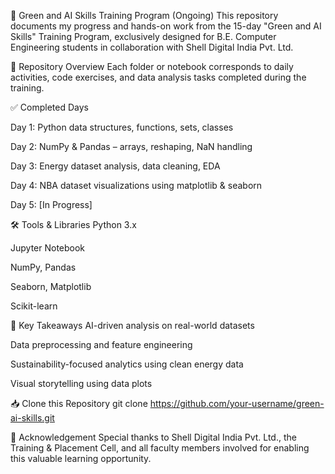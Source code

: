 🌱 Green and AI Skills Training Program (Ongoing)
This repository documents my progress and hands-on work from the 15-day "Green and AI Skills" Training Program, exclusively designed for B.E. Computer Engineering students in collaboration with Shell Digital India Pvt. Ltd.

📘 Repository Overview
Each folder or notebook corresponds to daily activities, code exercises, and data analysis tasks completed during the training.

✅ Completed Days

Day 1: Python data structures, functions, sets, classes

Day 2: NumPy & Pandas – arrays, reshaping, NaN handling

Day 3: Energy dataset analysis, data cleaning, EDA

Day 4: NBA dataset visualizations using matplotlib & seaborn

Day 5: [In Progress]


🛠️ Tools & Libraries
Python 3.x

Jupyter Notebook

NumPy, Pandas

Seaborn, Matplotlib

Scikit-learn

🎯 Key Takeaways
AI-driven analysis on real-world datasets

Data preprocessing and feature engineering

Sustainability-focused analytics using clean energy data

Visual storytelling using data plots

📥 Clone this Repository
git clone https://github.com/your-username/green-ai-skills.git


🙏 Acknowledgement
Special thanks to Shell Digital India Pvt. Ltd., the Training & Placement Cell, and all faculty members involved for enabling this valuable learning opportunity.
